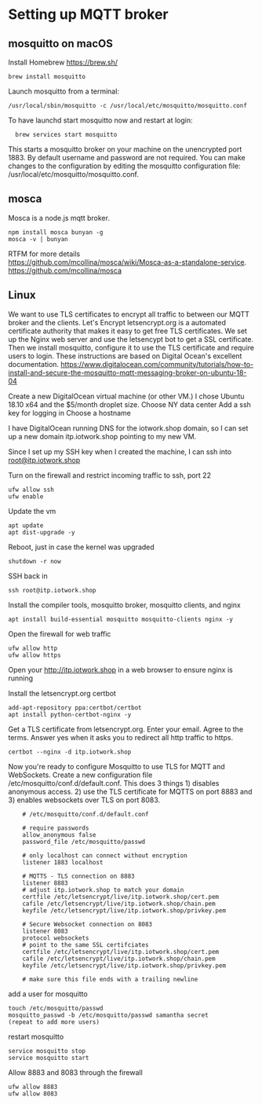 # Setting up MQTT broker

## mosquitto on macOS

Install Homebrew https://brew.sh/

    brew install mosquitto

Launch mosquitto from a terminal:
	
	/usr/local/sbin/mosquitto -c /usr/local/etc/mosquitto/mosquitto.conf


To have launchd start mosquitto now and restart at login:

	  brew services start mosquitto

This starts a mosquitto broker on your machine on the unencrypted port 1883. By default username and password are not required. You can make changes to the configuration by editing the mosquitto configuration file: /usr/local/etc/mosquitto/mosquitto.conf.

## mosca

Mosca is a node.js mqtt broker.

    npm install mosca bunyan -g
	mosca -v | bunyan

RTFM for more details	
https://github.com/mcollina/mosca/wiki/Mosca-as-a-standalone-service.
https://github.com/mcollina/mosca


## Linux

We want to use TLS certificates to encrypt all traffic to between our MQTT broker and the clients. Let's Encrypt letsencrypt.org is a automated certificate authority that makes it easy to get free TLS certificates. We set up the Nginx web server and use the letsencypt bot to get a SSL certificate. Then we install mosquitto, configure it to use the TLS certificate and require users to login. These instructions are based on Digital Ocean's excellent documentation. https://www.digitalocean.com/community/tutorials/how-to-install-and-secure-the-mosquitto-mqtt-messaging-broker-on-ubuntu-18-04

Create a new DigitalOcean virtual machine (or other VM.) I chose Ubuntu 18.10 x64 and the $5/month droplet size.
Choose NY data center
Add a ssh key for logging in
Choose a hostname

I have DigitalOcean running DNS for the iotwork.shop domain, so I can set up a new domain itp.iotwork.shop pointing to my new VM.

Since I set up my SSH key when I created the machine, I can ssh into root@itp.iotwork.shop

Turn on the firewall and restrict incoming traffic to ssh, port 22

    ufw allow ssh
    ufw enable

Update the vm

    apt update
    apt dist-upgrade -y

Reboot, just in case the kernel was upgraded

    shutdown -r now

SSH back in

    ssh root@itp.iotwork.shop

Install the compiler tools, mosquitto broker, mosquitto clients, and nginx 

	apt install build-essential mosquitto mosquitto-clients nginx -y

Open the firewall for web traffic

    ufw allow http
    ufw allow https
	
Open your http://itp.iotwork.shop in a web browser to ensure nginx is running

Install the letsencrypt.org certbot

	add-apt-repository ppa:certbot/certbot
	apt install python-certbot-nginx -y

Get a TLS certificate from letsencrypt.org. Enter your email. Agree to the terms. Answer yes when it asks you to redirect all http traffic to https.

    certbot --nginx -d itp.iotwork.shop

Now you're ready to configure Mosquitto to use TLS for MQTT and WebSockets. Create a new configuration file /etc/mosquitto/conf.d/default.conf. This does 3 things 1) disables anonymous access. 2) use the TLS certificate for MQTTS on port 8883 and 3) enables websockets over TLS on port 8083.

		# /etc/mosquitto/conf.d/default.conf

		# require passwords
		allow_anonymous false
		password_file /etc/mosquitto/passwd

		# only localhost can connect without encryption
		listener 1883 localhost

		# MQTTS - TLS connection on 8883
		listener 8883
		# adjust itp.iotwork.shop to match your domain
		certfile /etc/letsencrypt/live/itp.iotwork.shop/cert.pem
		cafile /etc/letsencrypt/live/itp.iotwork.shop/chain.pem
		keyfile /etc/letsencrypt/live/itp.iotwork.shop/privkey.pem

		# Secure Websocket connection on 8083
		listener 8083
		protocol websockets
		# point to the same SSL certifciates
		certfile /etc/letsencrypt/live/itp.iotwork.shop/cert.pem
		cafile /etc/letsencrypt/live/itp.iotwork.shop/chain.pem
		keyfile /etc/letsencrypt/live/itp.iotwork.shop/privkey.pem

		# make sure this file ends with a trailing newline
		
add a user for mosquitto

	touch /etc/mosquitto/passwd
	mosquitto_passwd -b /etc/mosquitto/passwd samantha secret
	(repeat to add more users)

restart mosquitto

	service mosquitto stop
	service mosquitto start
	
Allow 8883 and 8083 through the firewall

    ufw allow 8883
    ufw allow 8083
